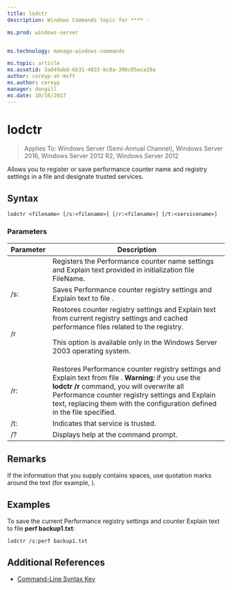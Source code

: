```yaml
---
title: lodctr
description: Windows Commands topic for **** - 

ms.prod: windows-server


ms.technology: manage-windows-commands

ms.topic: article
ms.assetid: 5a849abd-6b31-4833-bc8a-306c05eca29a
author: coreyp-at-msft
ms.author: coreyp
manager: dongill
ms.date: 10/16/2017
---
```

# lodctr

>Applies To: Windows Server (Semi-Annual Channel), Windows Server 2016, Windows Server 2012 R2, Windows Server 2012

Allows you to register or save performance counter name and registry settings in a file and designate trusted services.
## Syntax
```
lodctr <filename> [/s:<filename>] [/r:<filename>] [/t:<servicename>]
```
### Parameters

|    Parameter     |                                                                                                                                         Description                                                                                                                                          |
|------------------|----------------------------------------------------------------------------------------------------------------------------------------------------------------------------------------------------------------------------------------------------------------------------------------------|
|    <filename>    |                                                                                          Registers the Performance counter name settings and Explain text provided in initialization file FileName.                                                                                          |
|  /s:<filename>   |                                                                                                       Saves Performance counter registry settings and Explain text to file <filename>.                                                                                                       |
|        /r        |                                Restores counter registry settings and Explain text from current registry settings and cached performance files related to the registry.<p>This option is available only in the Windows Server 2003 operating system.                                |
|  /r:<filename>   | Restores Performance counter registry settings and Explain text from file <filename>. **Warning:** if you use the **lodctr /r** command, you will overwrite all Performance counter registry settings and Explain text, replacing them with the configuration defined in the file specified. |
| /t:<servicename> |                                                                                                                       Indicates that service <servicename> is trusted.                                                                                                                       |
|        /?        |                                                                                                                             Displays help at the command prompt.                                                                                                                             |

## Remarks
If the information that you supply contains spaces, use quotation marks around the text (for example, <filename>).
## <a name=BKMK_Examples></a>Examples
To save the current Performance registry settings and counter Explain text to file **perf backup1.txt**:
```
lodctr /s:perf backup1.txt
```
## Additional References
-   [Command-Line Syntax Key](command-line-syntax-key.md)

